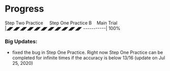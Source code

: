 # Progress
Step Two Practice &nbsp; &nbsp; Step One Practice B&nbsp; &nbsp; Main Trial\
|◢◤◢◤◢◤◢◤◢◤◢◤◢◤◢◤◢◤◢◤◢◤ -----------| 100%

### Big Updates:
* fixed the bug in Step One Practice. Right now Step One Practice can be completed for infinite times if the accuracy is below 13/16 (update on Jul 25, 2020)
